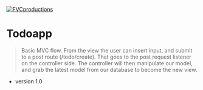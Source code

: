 <a href="http://fvcproductions.com"><img src="https://avatars1.githubusercontent.com/u/4284691?v=3&s=200" title="FVCproductions" alt="FVCproductions"></a>

<!-- [![FVCproductions](https://avatars1.githubusercontent.com/u/4284691?v=3&s=200)](http://fvcproductions.com) -->


# Todoapp

> Basic MVC flow. From the view the user can insert input, and submit to a post route (/todo/create). That goes to the post request listener on the controller side. The controller will then manipulate our model, and grab the latest model from our database to become the new view.


- version 1.0
